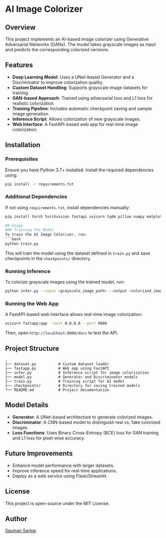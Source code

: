 # AI Image Colorizer

## Overview
This project implements an AI-based image colorizer using Generative Adversarial Networks (GANs). The model takes grayscale images as input and predicts the corresponding colorized versions.

## Features
- **Deep Learning Model**: Uses a UNet-based Generator and a Discriminator to improve colorization quality.
- **Custom Dataset Handling**: Supports grayscale image datasets for training.
- **GAN-based Approach**: Trained using adversarial loss and L1 loss for realistic colorization.
- **Training Pipeline**: Includes automatic checkpoint saving and sample image generation.
- **Inference Script**: Allows colorization of new grayscale images.
- **Web Interface**: A FastAPI-based web app for real-time image colorization.

## Installation
### Prerequisites
Ensure you have Python 3.7+ installed. Install the required dependencies using:
```bash
pip install -r requirements.txt
```

### Additional Dependencies
If not using `requirements.txt`, install dependencies manually:
```bash
pip install torch torchvision fastapi uvicorn tqdm pillow numpy matplotlib```

## Usage
### Training the Model
To train the AI Image Colorizer, run:
```bash
python train.py
```
This will train the model using the dataset defined in `train.py` and save checkpoints in the `checkpoints/` directory.

### Running Inference
To colorize grayscale images using the trained model, run:
```bash
python infer.py --input <grayscale_image_path> --output <colorized_image_path>
```

### Running the Web App
A FastAPI-based web interface allows real-time image colorization:
```bash
uvicorn fastapp:app --host 0.0.0.0 --port 8000
```
Then, open `http://localhost:8000/docs` to test the API.

## Project Structure
```
.
├── dataset.py          # Custom dataset loader
├── fastapp.py          # Web app using FastAPI
├── infer.py            # Inference script for image colorization
├── model.py            # Generator and Discriminator models
├── train.py            # Training script for AI model
├── checkpoints/        # Directory for saving trained models
└── README.md           # Project documentation
```

## Model Details
- **Generator**: A UNet-based architecture to generate colorized images.
- **Discriminator**: A CNN-based model to distinguish real vs. fake colorized images.
- **Loss Functions**: Uses Binary Cross-Entropy (BCE) loss for GAN training and L1 loss for pixel-wise accuracy.

## Future Improvements
- Enhance model performance with larger datasets.
- Improve inference speed for real-time applications.
- Deploy as a web service using Flask/Streamlit.

## License
This project is open-source under the MIT License.

## Author
[Sauman Sarkar](https://github.com/FROSTYOO)

